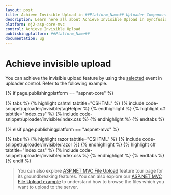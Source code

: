 ```yaml
---
layout: post
title: Achieve Invisible Upload in ##Platform_Name## Uploader Component
description: Learn here all about Achieve Invisible Upload in Syncfusion ##Platform_Name## Uploader component and more.
platform: ej2-asp-core-mvc
control: Achieve Invisible Upload
publishingplatform: ##Platform_Name##
documentation: ug
---
```



# Achieve invisible upload

You can achieve the invisible upload feature by using the [selected](https://help.syncfusion.com/cr/aspnetcore-js2/Syncfusion.EJ2.Inputs.Uploader.html#Syncfusion_EJ2_Inputs_Uploader_Selected) event in uploader control.
Refer to the following example.

{% if page.publishingplatform == "aspnet-core" %}

{% tabs %}
{% highlight cshtml tabtitle="CSHTML" %}
{% include code-snippet/uploader/invisible/tagHelper %}
{% endhighlight %}
{% highlight c# tabtitle="Index.css" %}
{% include code-snippet/uploader/invisible/index.css %}
{% endhighlight %}
{% endtabs %}

{% elsif page.publishingplatform == "aspnet-mvc" %}

{% tabs %}
{% highlight razor tabtitle="CSHTML" %}
{% include code-snippet/uploader/invisible/razor %}
{% endhighlight %}
{% highlight c# tabtitle="Index.css" %}
{% include code-snippet/uploader/invisible/index.css %}
{% endhighlight %}
{% endtabs %}
{% endif %}



> You can also explore [ASP.NET MVC File Upload](https://www.syncfusion.com/aspnet-mvc-ui-controls/file-upload) feature tour page for its groundbreaking features. You can also explore our [ASP.NET MVC File Upload example](https://ej2.syncfusion.com/aspnetmvc/Uploader/DefaultFunctionalities#/material) to understand how to browse the files which you want to upload to the server.